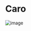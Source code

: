 # Caro
![image](https://user-images.githubusercontent.com/94779197/168757897-69c25d6c-9895-480d-a788-eae984df210b.png)
